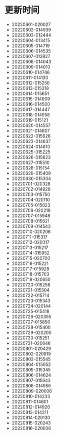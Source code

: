 # 更新时间
* 20220601-020027
* 20220602-014939
* 20220603-012444
* 20220604-013415
* 20220605-014719
* 20220606-014535
* 20220607-013827
* 20220608-014043
* 20220609-014010
* 20220610-014746
* 20220611-014130
* 20220612-015250
* 20220613-015318
* 20220614-015651
* 20220615-014909
* 20220616-014500
* 20220617-014447
* 20220618-014558
* 20220619-015121
* 20220620-014557
* 20220621-014807
* 20220622-015626
* 20220623-014637
* 20220624-014810
* 20220625-015225
* 20220626-015623
* 20220627-015510
* 20220628-015154
* 20220629-015409
* 20220630-015304
* 20220701-020328
* 20220702-014929
* 20220703-015750
* 20220704-020110
* 20220705-015623
* 20220706-020219
* 20220707-015948
* 20220708-015621
* 20220709-014543
* 20220710-020206
* 20220711-015317
* 20220712-020017
* 20220713-015217
* 20220714-015952
* 20220715-020700
* 20220716-015221
* 20220717-015928
* 20220718-015703
* 20220719-020650
* 20220720-015258
* 20220721-015504
* 20220722-015714
* 20220723-015343
* 20220724-020144
* 20220725-015418
* 20220726-020355
* 20220727-015856
* 20220728-015400
* 20220729-020200
* 20220730-015251
* 20220731-020646
* 20220801-020429
* 20220802-020919
* 20220803-015545
* 20220804-015052
* 20220805-015345
* 20220806-014624
* 20220807-015643
* 20220808-014956
* 20220809-020006
* 20220810-014233
* 20220811-014601
* 20220812-014926
* 20220813-014311
* 20220814-020130
* 20220815-020243
* 20220816-020006
